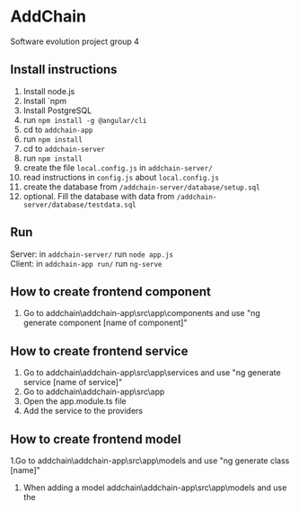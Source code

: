 # AddChain
Software evolution project group 4

## Install instructions
1. Install node.js
1. Install `npm
1. Install PostgreSQL
1. run `npm install -g @angular/cli`
1. cd to `addchain-app`
1. run `npm install`
1. cd to `addchain-server`
1. run `npm install`
1. create the file `local.config.js` in `addchain-server/`
1. read instructions in `config.js` about `local.config.js`
1. create the database from `/addchain-server/database/setup.sql`
1. optional. Fill the database with data from `/addchain-server/database/testdata.sql`

## Run 
Server: in `addchain-server/` run `node app.js`  
Client: in `addchain-app run/` run `ng-serve`

## How to create frontend component
1. Go to addchain\addchain-app\src\app\components and use "ng generate component [name of component]"

## How to create frontend service
1. Go to addchain\addchain-app\src\app\services and use "ng generate service [name of service]"
2. Go to addchain\addchain-app\src\app
3. Open the app.module.ts file
4. Add the service to the providers 

## How to create frontend model
1.Go to addchain\addchain-app\src\app\models and use "ng generate class [name]"




1. When adding a model addchain\addchain-app\src\app\models and use the 